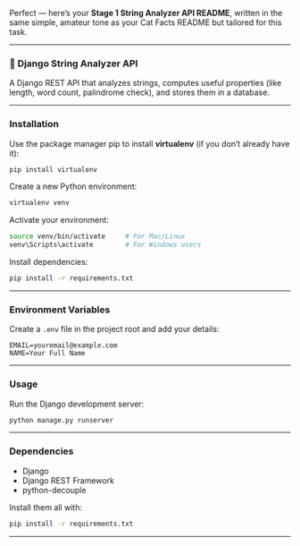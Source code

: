 Perfect — here’s your **Stage 1 String Analyzer API README**, written in the same simple, amateur tone as your Cat Facts README but tailored for this task.

---

### 🧠 Django String Analyzer API

A Django REST API that analyzes strings, computes useful properties (like length, word count, palindrome check), and stores them in a database.

---

### Installation

Use the package manager pip to install **virtualenv** (if you don’t already have it):

```bash
pip install virtualenv
```

Create a new Python environment:

```bash
virtualenv venv
```

Activate your environment:

```bash
source venv/bin/activate     # For Mac/Linux
venv\Scripts\activate        # For Windows users
```

Install dependencies:

```bash
pip install -r requirements.txt
```

---

### Environment Variables

Create a `.env` file in the project root and add your details:

```
EMAIL=youremail@example.com
NAME=Your Full Name
```

---

### Usage

Run the Django development server:

```bash
python manage.py runserver
```



---

### Dependencies

* Django
* Django REST Framework
* python-decouple

Install them all with:

```bash
pip install -r requirements.txt
```

---


